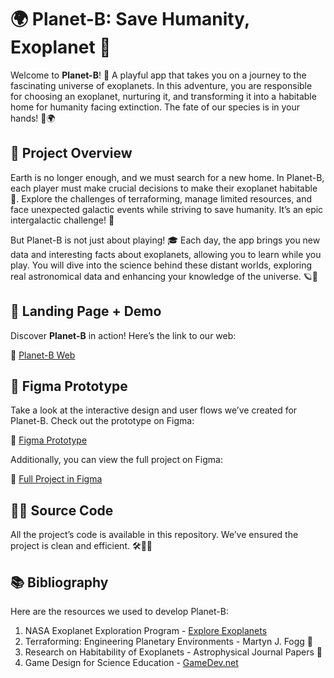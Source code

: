 # 🌍 Planet-B: Save Humanity, Exoplanet 🚀

Welcome to **Planet-B**! 🌟 A playful app that takes you on a journey to the fascinating universe of exoplanets. In this adventure, you are responsible for choosing an exoplanet, nurturing it, and transforming it into a habitable home for humanity facing extinction. The fate of our species is in your hands! 🌱🌍

## 🎯 Project Overview
Earth is no longer enough, and we must search for a new home. In Planet-B, each player must make crucial decisions to make their exoplanet habitable 🌿. Explore the challenges of terraforming, manage limited resources, and face unexpected galactic events while striving to save humanity. It’s an epic intergalactic challenge! 🌌

But Planet-B is not just about playing! 🎓 Each day, the app brings you new data and interesting facts about exoplanets, allowing you to learn while you play. You will dive into the science behind these distant worlds, exploring real astronomical data and enhancing your knowledge of the universe. 🪐🔭

## 🚀 Landing Page + Demo
Discover **Planet-B** in action! Here’s the link to our web:

🔗 <a href="https://www.planetb.vip" target="_blank">Planet-B Web</a>

## 🎨 Figma Prototype
Take a look at the interactive design and user flows we’ve created for Planet-B. Check out the prototype on Figma:

🔗 [Figma Prototype](https://www.planetb.vip)

Additionally, you can view the full project on Figma:

🔗 [Full Project in Figma](https://www.planetb.vip)

## 🧑‍💻 Source Code
All the project’s code is available in this repository. We’ve ensured the project is clean and efficient. 🛠️👨‍💻

## 📚 Bibliography
Here are the resources we used to develop Planet-B:

1. NASA Exoplanet Exploration Program - [Explore Exoplanets](https://exoplanets.nasa.gov)
2. Terraforming: Engineering Planetary Environments - Martyn J. Fogg 📘
3. Research on Habitability of Exoplanets - Astrophysical Journal Papers 🔬
4. Game Design for Science Education - [GameDev.net](https://www.gamedev.net)
